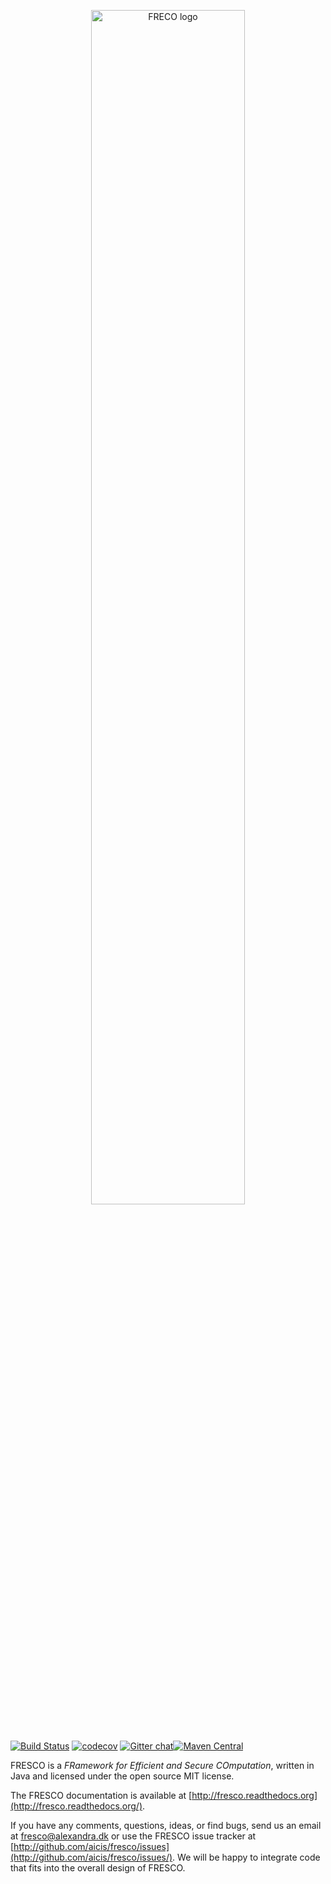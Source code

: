 
<p align="center">
<img src="https://alexandra.dk/logo/fresco-logo-artwork.svg" alt="FRECO logo" width=70% />
</p>

#

[![Build Status](https://travis-ci.org/aicis/fresco.svg?branch=master)](https://travis-ci.org/aicis/fresco) [![codecov](https://codecov.io/gh/aicis/fresco/branch/master/graph/badge.svg)](https://codecov.io/gh/aicis/fresco) [![Gitter chat](https://badges.gitter.im/gitterHQ/gitter.svg)](https://gitter.im/FRESCO-MPC/Lobby)[![Maven Central](https://maven-badges.herokuapp.com/maven-central/dk.alexandra.fresco/core/badge.svg)](https://search.maven.org/search?q=g:dk.alexandra.fresco)

FRESCO is a *FRamework for Efficient and Secure COmputation*, written
in Java and licensed under the open source MIT license.

The FRESCO documentation is available at
[http://fresco.readthedocs.org](http://fresco.readthedocs.org/).

If you have any comments, questions, ideas, or find bugs, send us an
email at fresco@alexandra.dk or use the FRESCO issue tracker at
[http://github.com/aicis/fresco/issues](http://github.com/aicis/fresco/issues/).
We will be happy to integrate code that fits into the overall design
of FRESCO.
